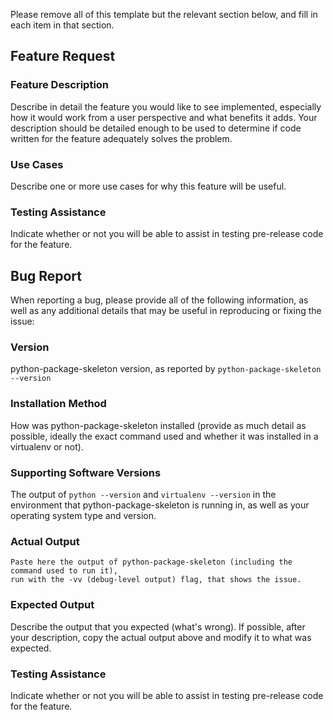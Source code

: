 Please remove all of this template but the relevant section below, and fill in
each item in that section.

## Feature Request

### Feature Description

Describe in detail the feature you would like to see implemented, especially
how it would work from a user perspective and what benefits it adds. Your description
should be detailed enough to be used to determine if code written for the feature
adequately solves the problem.

### Use Cases

Describe one or more use cases for why this feature will be useful.

### Testing Assistance

Indicate whether or not you will be able to assist in testing pre-release
code for the feature.

## Bug Report

When reporting a bug, please provide all of the following information,
as well as any additional details that may be useful in reproducing or fixing
the issue:

### Version

python-package-skeleton version, as reported by ``python-package-skeleton --version``

### Installation Method

How was python-package-skeleton installed (provide as much detail as possible, ideally
the exact command used and whether it was installed in a virtualenv or not).

### Supporting Software Versions

The output of ``python --version`` and ``virtualenv --version`` in the environment
that python-package-skeleton is running in, as well as your operating system type and version.

### Actual Output

```
Paste here the output of python-package-skeleton (including the command used to run it),
run with the -vv (debug-level output) flag, that shows the issue.
```

### Expected Output

Describe the output that you expected (what's wrong). If possible, after your description,
copy the actual output above and modify it to what was expected.

### Testing Assistance

Indicate whether or not you will be able to assist in testing pre-release
code for the feature.

